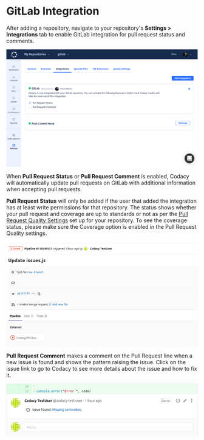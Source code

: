 # GitLab Integration

After adding a repository, navigate to your repository's **Settings &gt; Integrations** tab to enable GitLab integration for pull request status and comments.

![](../../images/gitlab-integration.png)

When **Pull Request Status** or **Pull Request Comment** is enabled, Codacy will automatically update pull requests on GitLab with additional information when accepting pull requests.

**Pull Request Status** will only be added if the user that added the integration has at least write permissions for that repository. The status shows whether your pull request and coverage are up to standards or not as per the [Pull Request Quality Settings](/hc/en-us/articles/360009164573-Quality-Settings) set up for your repository. To see the coverage status, please make sure the Coverage option is enabled in the Pull Request Quality settings.

![](../../images/gitlab-integration-pr-status.png)

**Pull Request Comment** makes a comment on the Pull Request line when a new issue is found and shows the pattern raising the issue. Click on the issue link to go to Codacy to see more details about the issue and how to fix it.

![](../../images/gitlab-integration-pr-comment.png)
